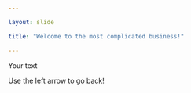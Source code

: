 ```yaml
---

layout: slide

title: "Welcome to the most complicated business!"

---
```


Your text

Use the left arrow to go back!
